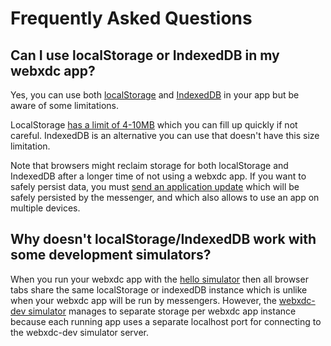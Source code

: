 # Frequently Asked Questions 

## Can I use localStorage or IndexedDB in my webxdc app? 

Yes, you can use both [localStorage](https://developer.mozilla.org/en-US/docs/Web/API/Window/localStorage)
and [IndexedDB](https://developer.mozilla.org/en-US/docs/Web/API/IndexedDB_API) in your app
but be aware of some limitations. 

LocalStorage [has a limit of 4-10MB](https://stackoverflow.com/questions/2989284/what-is-the-max-size-of-localstorage-values/) which you can fill up quickly if not careful. 
IndexedDB is an alternative you can use that doesn't have this size limitation. 

Note that browsers might reclaim storage for both localStorage and IndexedDB
after a longer time of not using a webxdc app. 
If you want to safely persist data, 
you must [send an application update](https://docs.webxdc.org/spec.html#sendupdate)
which will be safely persisted by the messenger,
and which also allows to use an app on multiple devices. 

## Why doesn't localStorage/IndexedDB work with some development simulators? 

When you run your webxdc app with the [hello simulator](https://github.com/webxdc/hello)
then all browser tabs share the same localStorage or indexedDB instance
which is unlike when your webxdc app will be run by messengers. 
However, the [webxdc-dev simulator](https://github.com/webxdc/webxdc-dev) 
manages to separate storage per webxdc app instance
because each running app uses a separate localhost port for connecting
to the webxdc-dev simulator server. 

